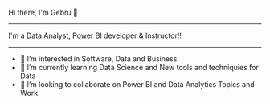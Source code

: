 Hi there, I'm Gebru 👋
_______________________________________________________________________

I'm a Data Analyst, Power BI developer & Instructor!!
_______________________________________________________________________

- 👀 I’m interested in Software, Data and Business
- 🌱 I’m currently learning Data Science and New tools and techniquies for Data
- 💞️ I’m looking to collaborate on Power BI and Data Analytics Topics and Work
